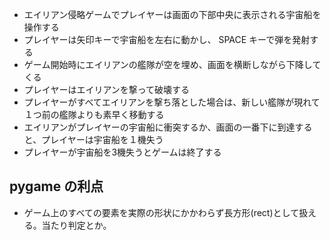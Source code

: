 - エイリアン侵略ゲームでプレイヤーは画面の下部中央に表示される宇宙船を操作する
- プレイヤーは矢印キーで宇宙船を左右に動かし、 SPACE キーで弾を発射する
- ゲーム開始時にエイリアンの艦隊が空を埋め、画面を横断しながら下降してくる
- プレイヤーはエイリアンを撃って破壊する
- プレイヤーがすべてエイリアンを撃ち落とした場合は、新しい艦隊が現れて１つ前の艦隊よりも素早く移動する
- エイリアンがプレイヤーの宇宙船に衝突するか、画面の一番下に到達すると、プレイヤーは宇宙船を１機失う
- プレイヤーが宇宙船を3機失うとゲームは終了する

## pygame の利点
- ゲーム上のすべての要素を実際の形状にかかわらず長方形(rect)として扱える。当たり判定とか。
